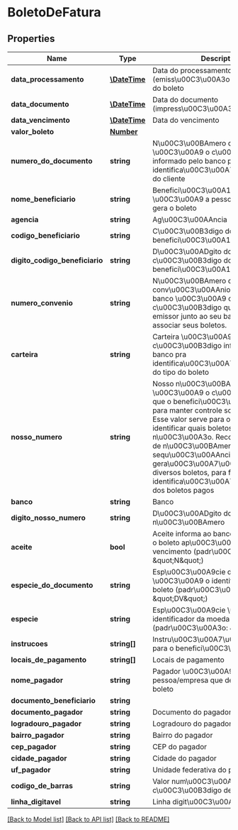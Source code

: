 # BoletoDeFatura

## Properties
Name | Type | Description | Notes
------------ | ------------- | ------------- | -------------
**data_processamento** | [**\DateTime**](\DateTime.md) | Data do processamento (emiss\u00C3\u00A3o ou faturamento) do boleto | [optional] 
**data_documento** | [**\DateTime**](\DateTime.md) | Data do documento (impress\u00C3\u00A3o) | [optional] 
**data_vencimento** | [**\DateTime**](Date.md) | Data do vencimento | [optional] 
**valor_boleto** | [**Number**](Number.md) |  | [optional] 
**numero_do_documento** | **string** | N\u00C3\u00BAmero do documento \u00C3\u00A9 o c\u00C3\u00B3digo informado pelo banco para identifica\u00C3\u00A7\u00C3\u00A3o do cliente | [optional] 
**nome_beneficiario** | **string** | Benefici\u00C3\u00A1rio \u00C3\u00A9 a pessoa/empresa que gera o boleto | [optional] 
**agencia** | **string** | Ag\u00C3\u00AAncia | [optional] 
**codigo_beneficiario** | **string** | C\u00C3\u00B3digo do benefici\u00C3\u00A1rio | [optional] 
**digito_codigo_beneficiario** | **string** | D\u00C3\u00ADgito do c\u00C3\u00B3digo do benefici\u00C3\u00A1rio | [optional] 
**numero_convenio** | **string** | N\u00C3\u00BAmero do conv\u00C3\u00AAnio fornecido pelo banco \u00C3\u00A9 o c\u00C3\u00B3digo que identifica um emissor junto ao seu banco para associar seus boletos. | [optional] 
**carteira** | **string** | Carteira \u00C3\u00A9 o c\u00C3\u00B3digo informado pelo banco pra identifica\u00C3\u00A7\u00C3\u00A3o do tipo do boleto | [optional] 
**nosso_numero** | **string** | Nosso n\u00C3\u00BAmero \u00C3\u00A9 o c\u00C3\u00B3digo que o benefici\u00C3\u00A1rio escolhe para manter controle sobre seus boletos. Esse valor serve para o cedente identificar quais boletos foram pagos ou n\u00C3\u00A3o. Recomenda-se o uso de n\u00C3\u00BAmeros sequ\u00C3\u00AAnciais, na gera\u00C3\u00A7\u00C3\u00A3o de diversos boletos, para facilitar a identifica\u00C3\u00A7\u00C3\u00A3o dos boletos pagos | [optional] 
**banco** | **string** | Banco | [optional] 
**digito_nosso_numero** | **string** | D\u00C3\u00ADgito do nosso n\u00C3\u00BAmero | [optional] 
**aceite** | **bool** | Aceite informa ao banco se deve aceitar o boleto ap\u00C3\u00B3s a data de vencimento (padr\u00C3\u00A3o: \&quot;N\&quot;) | [optional] 
**especie_do_documento** | **string** | Esp\u00C3\u00A9cie do documento \u00C3\u00A9 o identificador do tipo de boleto (padr\u00C3\u00A3o: \&quot;DV\&quot;) | [optional] 
**especie** | **string** | Esp\u00C3\u00A9cie \u00C3\u00A9 o identificador da moeda do boleto (padr\u00C3\u00A3o: \&quot;R$\&quot;) | [optional] 
**instrucoes** | **string[]** | Instru\u00C3\u00A7\u00C3\u00B5es para o benefici\u00C3\u00A1rio | [optional] 
**locais_de_pagamento** | **string[]** | Locais de pagamento | [optional] 
**nome_pagador** | **string** | Pagador \u00C3\u00A9 a pessoa/empresa que deve pagar o boleto | [optional] 
**documento_beneficiario** | **string** |  | [optional] 
**documento_pagador** | **string** | Documento do pagador (CPF ou CNPJ) | [optional] 
**logradouro_pagador** | **string** | Logradouro do pagador | [optional] 
**bairro_pagador** | **string** | Bairro do pagador | [optional] 
**cep_pagador** | **string** | CEP do pagador | [optional] 
**cidade_pagador** | **string** | Cidade do pagador | [optional] 
**uf_pagador** | **string** | Unidade federativa do pagador | [optional] 
**codigo_de_barras** | **string** | Valor num\u00C3\u00A9rico do c\u00C3\u00B3digo de barras | [optional] 
**linha_digitavel** | **string** | Linha digit\u00C3\u00A1vel formatada | [optional] 

[[Back to Model list]](../README.md#documentation-for-models) [[Back to API list]](../README.md#documentation-for-api-endpoints) [[Back to README]](../README.md)



